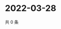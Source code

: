 # 2022-03-28

共 0 条

<!-- BEGIN WEIBO -->
<!-- 最后更新时间 Mon Mar 28 2022 06:00:42 GMT+0800 (China Standard Time) -->

<!-- END WEIBO -->
